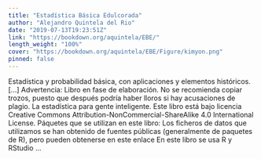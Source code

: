```yaml
---
title: "Estadística Básica Edulcorada"
author: "Alejandro Quintela del Rio"
date: "2019-07-13T19:23:51Z"
link: "https://bookdown.org/aquintela/EBE/"
length_weight: "100%"
cover: "https://bookdown.org/aquintela/EBE/Figure/kimyon.png"
pinned: false
---
```


Estadística y probabilidad básica, con aplicaciones y elementos históricos. [...] Advertencia: Libro en fase de elaboración. No se recomienda copiar trozos, puesto que después podría haber lloros si hay acusaciones de plagio. La estadística para gente inteligente. Este libro está bajo licencia Creative Commons Attribution-NonCommercial-ShareAlike 4.0 International License. Páquetes que se utilizan en este libro: Los ficheros de datos que utilizamos se han obtenido de fuentes públicas (generalmente de paquetes de R), pero pueden obtenerse en este enlace En este libro se usa R y RStudio ...
